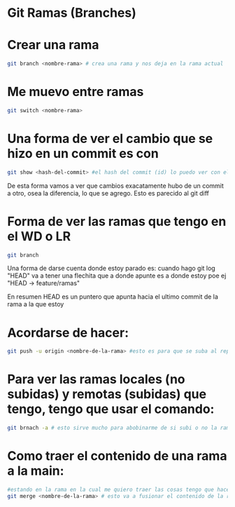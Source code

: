 # Git Ramas (Branches)

# Crear una rama

```sh
git branch <nombre-rama> # crea una rama y nos deja en la rama actual
```

# Me muevo entre ramas

```sh
git switch <nombre-rama>
```

# Una forma de ver el cambio que se hizo en un commit es con

```sh
git show <hash-del-commit> #el hash del commit (id) lo puedo ver con el git log
```

De esta forma vamos a ver que cambios exacatamente hubo de un commit a otro, osea la diferencia, lo que se agrego. Esto es parecido al git diff

# Forma de ver las ramas que tengo en el WD o LR

```sh
git branch
```

Una forma de darse cuenta donde estoy parado es: cuando hago git log "HEAD" va a tener una flechita que a donde apunte es a donde estoy poe ej "HEAD -> feature/ramas"

En resumen HEAD es un puntero que apunta hacia el ultimo commit de la rama a la que estoy

# Acordarse de hacer:

```sh
git push -u origin <nombre-de-la-rama> #esto es para que se suba al repo remoto la rama, si yo no hago esto la rama nunca va a aparecer en el remoto
```

# Para ver las ramas locales (no subidas) y remotas (subidas) que tengo, tengo que usar el comando:

```sh
git brnach -a # esto sirve mucho para abobinarme de si subi o no la rama
```

# Como traer el contenido de una rama a la main:

```sh
#estando en la rama en la cual me quiero traer las cosas tengo que hacer el comando:
git merge <nombre-de-la-rama> # esto va a fusionar el contenido de la rama main con el de la rama que que quremos que se fucione
```